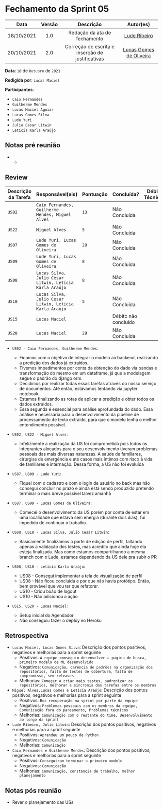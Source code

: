 # Fechamento da Sprint 05

|    Data    | Versão |          Descrição           |                 Autor(es)                  |
| :--------: | :----: | :--------------------------: | :----------------------------------------: |
| 18/10/2021 |  1.0   | Redação da ata de fechamento | [Lude Ribeiro](https://github.com/luderibeiro) |
| 20/10/2021 | 2.0 | Correção de escrita e inserção de justificativas | [Lucas Gomes de Oliveira](https://github.com/LGomees) |

**Data**: ```18``` de ```Outubro``` de ```2021```

**Redigida por**: ```Lucas Maciel```

**Participantes**: 
* ```Caio Fernandes```
* ```Guilherme Mendes```
* ```Lucas Maciel Aguiar```
* ```Lucas Gomes Silva```
* ```Lude Yuri ```
* ```Julio Cesar Litwin```
* ```Letícia Karla Araújo```


## Notas pré reunião

* -

## Review

| Descrição da Tarefa | Responsável(eis) | Pontuação | Concluída? | Débito Técnico? |
| ------------------- | ---------------- | --------- | -------------- |---|
| ```US02``` | ```Caio Fernandes, Guilherme Mendes, Miguel Alves``` |```13``` | Não Concluída |  |
| ```US22``` | ```Miguel Alves``` | ```5``` | Não Concluída |  |
| ```US07``` | ```Lude Yuri, Lucas Gomes de Oliveira``` | ```20``` | Não Concluída |  |
| ```US09``` | ```Lude Yuri, Lucas Gomes de Oliveira``` | ```8``` | Não Concluída |  |
| ```US08``` | ```Lucas Silva, Julio Cesar Litwin, Letícia Karla Araújo``` | ```8``` | Não Concluída |  |
| ```US10``` | ```Lucas Silva, Julio Cesar Litwin, Letícia Karla Araújo``` | ```5``` | Não Concluída |  |
| ```US15``` | ```Lucas Maciel``` | | Débito não concluído |
| ```US20``` | ```Lucas Maciel``` | ```20``` | Não Concluída | |


* ```US02 - Caio Fernandes, Guilherme Mendes```:
    * Ficamos com o objetivo de integrar o modelo ao backend, realizando a predição dos dados já extraídos.
    * Tivemos impedimentos por conta da obtenção do dado via pandas e transformação do mesmo em um dataframe, já que a modelagem segue o padrão do django orm.
    * Decidimos por realizar todas essas tarefas através do nosso serviço de documentos. Até então, estávamos tentando via jupyter notebook.
    * Estamos finalizando as rotas de aplicar a predição e obter todos os dados extraídos.
    * Essa segunda é essencial para análise aprofundada do dado.  Essa análise é necessária para o desenvolvimento da pipeline de processamento de texto extraído, para que o modelo tenha o melhor entendimento possível.

* ```US02, US22 - Miguel Alves```:
  * Infelizmente a realização da US foi comprometida pois todos os integrantes alocados para o seu desenvolvimento tiveram problemas pessoais das mais diversas naturezas. A saúde de familiares, cirurgias de emergência e até casos mais íntimos com risco à vida de familiares e internação. Dessa forma, a US não foi evoluída
* ```US07, US09 - Lude Yuri```:
  * Fiquei com o cadastro e com o login de usuário no back mas não consegui concluir no prazo e ainda está sendo produzido pretendo terminar o mais breve possível talvez amanhã
* ```US07, US09 - Lucas Gomes de Oliveira```:
  * Comecei o desenvolvimento da US porém por conta de estar em uma localidade que estava sem energia (durante dois dias), fui impedido de continuar o trabalho. 
* ```US08, US10 - Lucas Silva, Julio Cesar Litwin```:
  * Basicamente finalizamos a parte de edição de perfil, faltando apenas a validação dos testes, mas acredito que ainda hoje ela esteja finalizada. Mas como estamos compartilhando a mesma branch com o Lude, estamos dependendo da US dele pra subir o PR
* ```US08, US10 - Letícia Karla Araújo```:
  * US08 - Consegui implementar a tela de visualização de perfil
  * US08 - Não ficou concluída e por que não havia protótipo. Então, bem provável que vou ter que refatorar.
  * US10 - Criou boão de logout
  * US10 - Não adicionou a ação
* ```US15, US20 - Lucas Maciel```:
  * Setup inicial do Agendador
  * Não conseguiu fazer o deploy no Heroku


## Retrospectiva

* ```Lucas Maciel, Lucas Gomes Silva```: Descrição dos pontos positivos, negativos e melhorias para a sprint seguinte
    * Positivos: ```A equipe conseguiu desenvolver a pagina de busca, primeiro modelo de ML desenvolvido```
    * Negativos: ```Comunicação, carência de padrões na organização dos repositórios, falta de testes de cobertura, falta de compromisso, sem releases```
    * Melhorias: ```Começar a criar mais testes, padronizar os repositórios, melhorar a sincronia das tarefas entre os membros```
* ```Miguel Alves,Lucas Gomes e Letícia Araújo```: Descrição dos pontos positivos, negativos e melhorias para a sprint seguinte
    * Positivos: ```Boa recuperação na sprint por parte da equipe```
    * Negativos: ```Problemas pessoais com os membros da equipe, Comunicação fora do pareamento, Problemas técnicos```
    * Melhorias: ```Comunicação com o restante do time, Desenvolvimento ao longo da sprint```
* ```Lude Ribeiro, Julio Litwin```: Descrição dos pontos positivos, negativos e melhorias para a sprint seguinte
    * Positivos: ```Aprendeu um pouco de Python```
    * Negativos: ```Comunicação```
    * Melhorias: ```Comunicação```
* ```Caio Fernandes e Guilherme Mendes```: Descrição dos pontos positivos, negativos e melhorias para a sprint seguinte
    * Positivos: ```Conseguiram terminar o primeiro modelo```
    * Negativos: ```Comunicação```
    * Melhorias: ```Comunicação, constancia de trabalho, melhor planejamento```

## Notas pós reunião

* Rever o planejamento das USs
